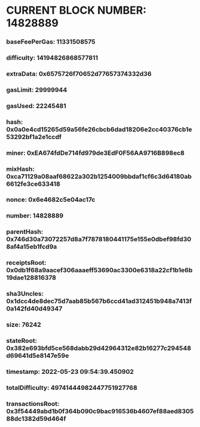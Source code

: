 # CURRENT BLOCK NUMBER: 14828889

### baseFeePerGas: 11331508575
### difficulty: 14194826868577811
### extraData: 0x6575726f70652d77657374332d36
### gasLimit: 29999944
### gasUsed: 22245481
### hash: 0x0a0e4cd15265d59a56fe26cbcb6dad18206e2cc40376cb1e53292bf1a2e1ccdf
### miner: 0xEA674fdDe714fd979de3EdF0F56AA9716B898ec8
### mixHash: 0xca71129a08aaf68622a302b1254009bbdaf1cf6c3d64180ab6612fe3ce633418
### nonce: 0x6e4682c5e04ac17c
### number: 14828889
### parentHash: 0x746d30a73072257d8a7f7878180441175e155e0dbef98fd308af4a15eb1fcd9a
### receiptsRoot: 0x0db1f68a9aacef306aaaeff53690ac3300e6318a22cf1b1e6b19dae128816378
### sha3Uncles: 0x1dcc4de8dec75d7aab85b567b6ccd41ad312451b948a7413f0a142fd40d49347
### size: 76242
### stateRoot: 0x382e693bfd5ce568dabb29d42964312e82b16277c294548d69641d5e8147e59e
### timestamp: 2022-05-23 09:54:39.450902
### totalDifficulty: 49741444982447751927768
### transactionsRoot: 0x3f54449abd1b0f364b090c9bac916536b4607ef88aed830588dc1382d59d464f
